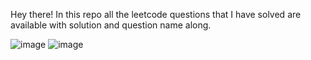 Hey there!
  In this repo all the leetcode questions that I have solved are available with solution and question name along.

![image](https://user-images.githubusercontent.com/77020331/205436203-1643ad57-0679-4b07-aafb-772dc9ba6b43.png)
![image](https://user-images.githubusercontent.com/77020331/205436218-03c8b894-9640-4d6a-81d0-934ec3e0f299.png)

